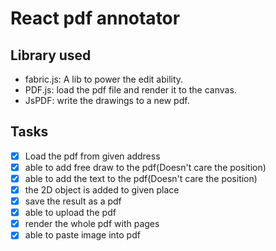 # React pdf annotator 

## Library used

- fabric.js: A lib to power the edit ability. 
- PDF.js: load the pdf file and render it to the canvas. 
- JsPDF: write the drawings to a new pdf.

## Tasks
- [x] Load the pdf from given address
- [x] able to add free draw to the pdf(Doesn't care the position)
- [x] able to add the text to the pdf(Doesn't care the position) 
- [x] the 2D object is added to given place
- [x] save the result as a pdf
- [x] able to upload the pdf
- [x] render the whole pdf with pages 
- [x] able to paste image into pdf
